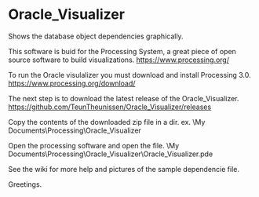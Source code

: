 # Oracle_Visualizer
Shows the database object dependencies graphically.

This software is buid for the Processing System, a great piece of open source software to build visualizations.
https://www.processing.org/

To run the Oracle visulalizer you must download and install Processing 3.0.
https://www.processing.org/download/

The next step is to download the latest release of the Oracle_Visualizer.
https://github.com/TeunTheunissen/Oracle_Visualizer/releases

Copy the contents of the downloaded zip file in a dir.
ex. \My Documents\Processing\Oracle_Visualizer

Open the processing software and open the file.
\My Documents\Processing\Oracle_Visualizer\Oracle_Visualizer.pde

See the wiki for more help and pictures of the sample dependencie file.

Greetings.
